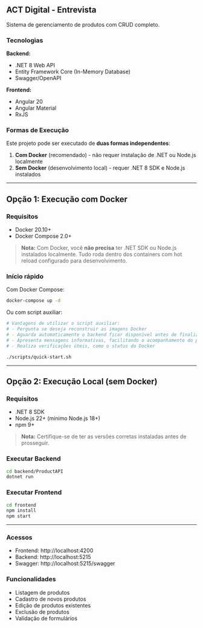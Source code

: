 ## ACT Digital - Entrevista

Sistema de gerenciamento de produtos com CRUD completo.

### Tecnologias

**Backend:**
- .NET 8 Web API
- Entity Framework Core (In-Memory Database)
- Swagger/OpenAPI

**Frontend:**
- Angular 20
- Angular Material
- RxJS

### Formas de Execução

Este projeto pode ser executado de **duas formas independentes**:

1. **Com Docker** (recomendado) - não requer instalação de .NET ou Node.js localmente
2. **Sem Docker** (desenvolvimento local) - requer .NET 8 SDK e Node.js instalados

---

## Opção 1: Execução com Docker

### Requisitos

- Docker 20.10+
- Docker Compose 2.0+

> **Nota:** Com Docker, você **não precisa** ter .NET SDK ou Node.js instalados localmente. Tudo roda dentro dos containers com hot reload configurado para desenvolvimento.

### Início rápido

Com Docker Compose:
```bash
docker-compose up -d
```

Ou com script auxiliar:
```bash
# Vantagens de utilizar o script auxiliar:
# - Pergunta se deseja reconstruir as imagens Docker
# - Aguarda automaticamente o backend ficar disponível antes de finalizar
# - Apresenta mensagens informativas, facilitando o acompanhamento do processo
# - Realiza verificações úteis, como o status do Docker

./scripts/quick-start.sh
```

---

## Opção 2: Execução Local (sem Docker)

### Requisitos

- .NET 8 SDK
- Node.js 22+ (mínimo Node.js 18+)
- npm 9+

> **Nota:** Certifique-se de ter as versões corretas instaladas antes de prosseguir.

### Executar Backend

```bash
cd backend/ProductAPI
dotnet run
```

### Executar Frontend

```bash
cd frontend
npm install
npm start
```

---

### Acessos

- Frontend: http://localhost:4200
- Backend: http://localhost:5215
- Swagger: http://localhost:5215/swagger

### Funcionalidades

- Listagem de produtos
- Cadastro de novos produtos
- Edição de produtos existentes
- Exclusão de produtos
- Validação de formulários